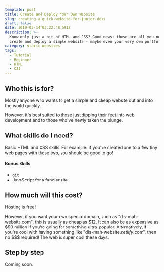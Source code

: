```yaml
---
template: post
title: Create and Deploy Your Own Website
slug: creating-a-quick-website-for-junior-devs
draft: false
date: 2019-05-14T03:22:48.591Z
description: >-
  Know only just a bit of HTML and CSS? Good news: those are all you need to
  create and deploy a simple website - maybe even your very own portfolio.
category: Static Websites
tags:
  - Tutorial
  - Beginner
  - HTML
  - CSS
---
```

## Who this is for?
Mostly anyone who wants to get a simple and cheap website out and into the world quickly.

However, it's best suited to those just dipping their feet into web development and  to those who've newly taken the plunge.

## What skills do I need?
Basic HTML and CSS skills. For example: if you've created one to a few tiny web pages with these two, you should be good to go!

#### Bonus Skills

* `git`
* JavaScript for a fancier site


## How much will this cost?
Hosting is free!

However, if you want your own special domain, such as "dis-mah-website.com", this is usually as cheap as \$12. It can also be as expensive as \$50 million if you're going for something ultra-popular. Alternatively, if you're cool with having something like "dis-mah-website.*netlify*.com", then no $$$ required! The web is super cool these days.

## Step by step
Coming soon.

